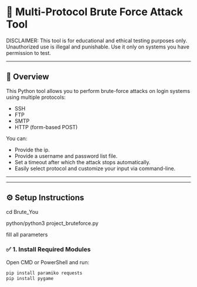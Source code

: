 # 🔐 Multi-Protocol Brute Force Attack Tool

DISCLAIMER: This tool is for educational and ethical testing purposes only. Unauthorized use is illegal and punishable. Use it only on systems you have permission to test.

---

## 📌 Overview

This Python tool allows you to perform brute-force attacks on login systems using multiple protocols:

- SSH
- FTP
- SMTP
- HTTP (form-based POST)

You can:
- Provide the ip.
- Provide a username and password list file.
- Set a timeout after which the attack stops automatically.
- Easily select protocol and customize your input via command-line.


---


---

## ⚙️ Setup Instructions
cd Brute_You

python/python3 project_bruteforce.py

fill all parameters

### ✅ 1. Install Required Modules

Open CMD or PowerShell and run:

```bash
pip install paramiko requests
pip install pygame


